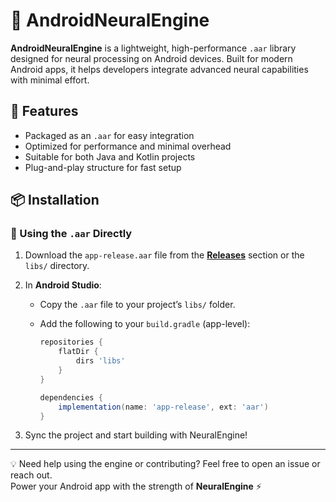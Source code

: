 # 🤖 AndroidNeuralEngine

**AndroidNeuralEngine** is a lightweight, high-performance `.aar` library designed for neural processing on Android devices. Built for modern Android apps, it helps developers integrate advanced neural capabilities with minimal effort.

## 🚀 Features

- Packaged as an `.aar` for easy integration
- Optimized for performance and minimal overhead
- Suitable for both Java and Kotlin projects
- Plug-and-play structure for fast setup

## 📦 Installation

### 🧠 Using the `.aar` Directly

1. Download the `app-release.aar` file from the [**Releases**](https://github.com/skynetbee/AndroidNeuralEngine/releases) section or the `libs/` directory.

2. In **Android Studio**:
   - Copy the `.aar` file to your project’s `libs/` folder.
   - Add the following to your `build.gradle` (app-level):

     ```groovy
     repositories {
         flatDir {
             dirs 'libs'
         }
     }

     dependencies {
         implementation(name: 'app-release', ext: 'aar')
     }
     ```

3. Sync the project and start building with NeuralEngine!

---

💡 Need help using the engine or contributing? Feel free to open an issue or reach out.  
Power your Android app with the strength of **NeuralEngine** ⚡
